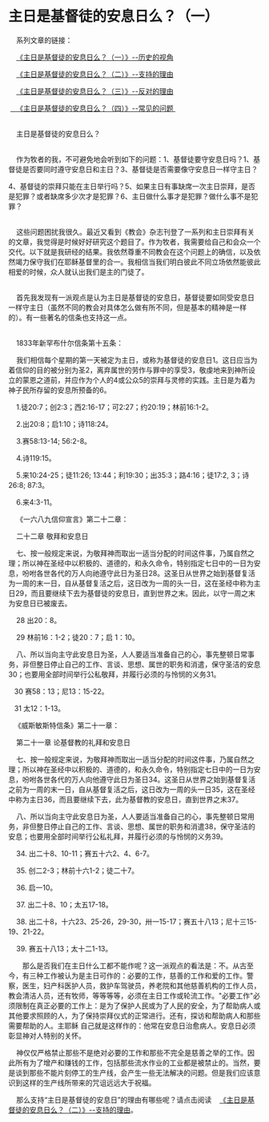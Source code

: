# 主日是基督徒的安息日么？（一）



<p>&nbsp; &nbsp; 系列文章的链接：</p>

<p>&nbsp; &nbsp; <a href="https://www.simai.life/node/12843">《主日是基督徒的安息日么？（一）》--历史的视角</a></p>

<p>&nbsp; &nbsp; <a href="https://www.simai.life/node/12844">《主日是基督徒的安息日么？（二）》--支持的理由</a></p>

<p>&nbsp; &nbsp; <a href="https://www.simai.life/node/12845">《主日是基督徒的安息日么？（三）》--反对的理由</a></p>

<p>&nbsp;<a href="https://www.simai.life/node/12846"> &nbsp; 《主日是基督徒的安息日么？（四）》--常见的问题&nbsp;</a></p>

<p><br />
&nbsp; &nbsp; 主日是基督徒的安息日么？</p>

<p>&nbsp;<br />
&nbsp; &nbsp; 作为牧者的我，不可避免地会听到如下的问题：1、基督徒要守安息日吗？1、基督徒是否要同时遵守安息日和主日？3、基督徒是否需要像守安息日一样守主日？</p>

<p>4、基督徒的崇拜只能在主日举行吗？5、如果主日有事缺席一次主日崇拜，是否是犯罪？或者缺席多少次才是犯罪？6、主日做什么事才是犯罪？做什么事不是犯罪？</p>

<p>&nbsp;<br />
&nbsp; &nbsp; 这些问题困扰我很久。最近又看到《教会》杂志刊登了一系列和主日崇拜有关的文章，我觉得是时候好好研究这个题目了。作为牧者，我需要给自己和会众一个交代。以下就是我研经的结果。我依然尊重不同教会在这个问题上的确信，以及依然竭力保守我们在耶稣基督里的合一。我相信当我们明白彼此不同立场依然能彼此相爱的时候，众人就认出我们是主的门徒了。</p>

<p><br />
&nbsp; &nbsp; 首先我发现有一派观点是认为主日是基督徒的安息日，基督徒要如同受安息日一样守主日（虽然不同的教会对具体怎么做有所不同，但是基本的精神是一样的）。有一些著名的信条也支持这一点。</p>

<p><br />
&nbsp; &nbsp; 1833年新罕布什尔信条第十五条：</p>

<p>&nbsp; &nbsp; 我们相信每个星期的第一天被定为主日，或称为基督徒的安息日1。这日应当为着信仰的目的被分别为圣2，离弃属世的劳作与罪中的享受3，敬虔地来到神所设立的蒙恩之道前，并应作为个人的4或公众5的崇拜与灵修的实践。主日是为着为神子民所存留的安息所预备的6。</p>

<p>&nbsp; &nbsp; 1.徒20:7；创2:3；西2:16-17；可2:27；约20:19；林前16:1-2。</p>

<p>&nbsp; &nbsp; 2.出20:8；启1:10；诗118:24。</p>

<p>&nbsp; &nbsp; 3.赛58:13-14; 56:2-8。</p>

<p>&nbsp; &nbsp; 4.诗119:15。</p>

<p>&nbsp; &nbsp; 5.来10:24-25；徒11:26; 13:44；利19:30；出35:3；路4:16；徒17:2, 3；诗26:8; 87:3。</p>

<p>&nbsp; &nbsp; 6.来4:3-11。</p>

<p>&nbsp; &nbsp; 《一六八九信仰宣言》第二十二章：</p>

<p>&nbsp; &nbsp; 二十二章 敬拜和安息日</p>

<p>&nbsp; &nbsp; 七、按一般规定来说，为敬拜神而取出一适当分配的时间这件事，乃属自然之理；所以神在圣经中以积极的、道德的，和永久命令，特别指定七日中的一日为安息，吩咐各世各代的万人向祂遵守此日为圣日28。这圣日从世界之始到基督复活为一周的末一日，自从基督复活之后，这日改为一周的头一日，这在圣经中称为主日29，而且要继续下去为基督徒的安息日，直到世界之末。因此，以守一周之末为安息日已被废去。</p>

<p>&nbsp; &nbsp; 28 出20：8。</p>

<p>&nbsp; &nbsp; 29 林前16：1-2；徒20：7；启 1：10。</p>

<p>&nbsp; &nbsp; 八、所以当向主守此安息日为圣，人人要适当准备自己的心，事先整顿日常事务，非但整日停止自己的工作、言谈、思想、属世的职务和消遣，保守圣洁的安息30；也要用全部时间举行公私敬拜，并履行必须的与怜悯的义务31。</p>

<p>&nbsp; &nbsp;30 赛58：13；尼13：15-22。</p>

<p>&nbsp; &nbsp;31 太12：1-13。</p>

<p>&nbsp; &nbsp;《威斯敏斯特信条》第二十一章：</p>

<p>&nbsp; &nbsp; 第二十一章 论基督教的礼拜和安息日</p>

<p>&nbsp; &nbsp; 七、按一般规定来说，为敬拜神而取出一适当分配的时间这件事，乃属自然之理；所以神在圣经中以积极的、道德的，和永久命令，特别指定七日中的一日为安息，吩咐各世各代的万人向他遵守此日为圣日34。这圣日从世界之始到基督复活之前为一周的末一日，自从基督复活之后，这日改为一周的头一日35，这在圣经中称为主日36，而且要继续下去，此为基督教的安息日，直到世界之末37。&nbsp;&nbsp;</p>

<p>&nbsp; &nbsp; 八、所以当向主守此安息日为圣，人人要适当准备自己的心，事先整顿日常用务，非但整日停止自己的工作、言谈、思想、属世的职务和消遣38，保守圣洁的安息；也要用全部时间举行公私礼拜，并履行必须的与怜悯的义务39。&nbsp;</p>

<p>&nbsp; &nbsp; 34.&nbsp;出二十8、10-11；赛五十六2、4、6-7。 &nbsp;&nbsp;&nbsp;</p>

<p>&nbsp; &nbsp; 35.&nbsp;创二2-3；林前十六1-2；徒二十7。 &nbsp;&nbsp;&nbsp;</p>

<p>&nbsp; &nbsp; 36.&nbsp;启一10。 &nbsp;&nbsp;&nbsp;&nbsp;</p>

<p>&nbsp; &nbsp; 37.&nbsp;出二十8、10；太五17-18。 &nbsp;&nbsp;&nbsp;&nbsp;</p>

<p>&nbsp; &nbsp; 38.&nbsp;出二十8，十六23、25-26，29-30，卅一15-17；赛五十八13；尼十三15-19、21-22。 &nbsp;&nbsp;&nbsp;</p>

<p>&nbsp; &nbsp; 39.&nbsp;赛五十八13；太十二1-13。</p>

<p>　　那么是否我们在主日什么工都不能作呢？这一派观点的看法是：不。从古至今，有三种工作被认为是主日可作的：必要的工作，慈善的工作和爱的工作。警察，医生，妇产科医护人员，救护车驾驶员，养老院和其他慈善机构的工作人员，教会清洁人员，还有牧师，等等等等，必须在主日工作或轮流工作。"必要工作"必须限制在真正必要的工作上：是为了保护人民或为了人民的安全，为了帮助病人或其他要求照顾的人，为了保持崇拜仪式的正常进行。还有，探访和帮助病人和那些需要帮助的人。主耶稣 自己就是这样作的：他常在安息日治愈病人。安息日必须彰显神对人特别的关怀。</p>

<p>&nbsp; &nbsp; 神仅仅严格禁止那些不是绝对必要的工作和那些不完全是慈善之举的工作。因此所有为了增产和赚钱的工作，包括那些流水作业的工业都是被禁止的。当然，要是谈到那些不能片刻停工的生产线，会产生一些无法解决的问题。但是我们应该意识到这样的生产线所带来的咒诅远远大于祝福。</p>

<p>&nbsp; &nbsp; 那么支持“主日是基督徒的安息日”的理由有哪些呢？请点击阅读&nbsp; &nbsp; <a href="https://www.simai.life/node/12844">《主日是基督徒的安息日么？（二）》--支持的理由</a>。</p>

<p>&nbsp;</p>